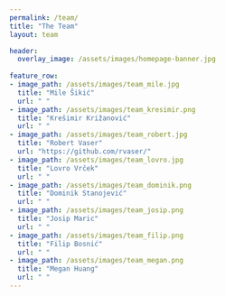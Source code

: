 ```yaml
---
permalink: /team/
title: "The Team"
layout: team

header:
  overlay_image: /assets/images/homepage-banner.jpg
  
feature_row:
- image_path: /assets/images/team_mile.jpg
  title: "Mile Šikić"
  url: " "
- image_path: /assets/images/team_kresimir.png
  title: "Krešimir Križanović"
  url: " "
- image_path: /assets/images/team_robert.jpg
  title: "Robert Vaser"
  url: "https://github.com/rvaser/"
- image_path: /assets/images/team_lovro.jpg
  title: "Lovro Vrček"
  url: " "
- image_path: /assets/images/team_dominik.png
  title: "Dominik Stanojević"
  url: " "
- image_path: /assets/images/team_josip.png
  title: "Josip Maric"
  url: " "
- image_path: /assets/images/team_filip.png
  title: "Filip Bosnić"
  url: " "
- image_path: /assets/images/team_megan.png
  title: "Megan Huang"
  url: " "
---
```

